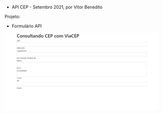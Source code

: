 - API CEP - Setembro 2021, por Vitor Benedito

Projeto: 

- Formulário API

![print1](img-readme/print1.png)

